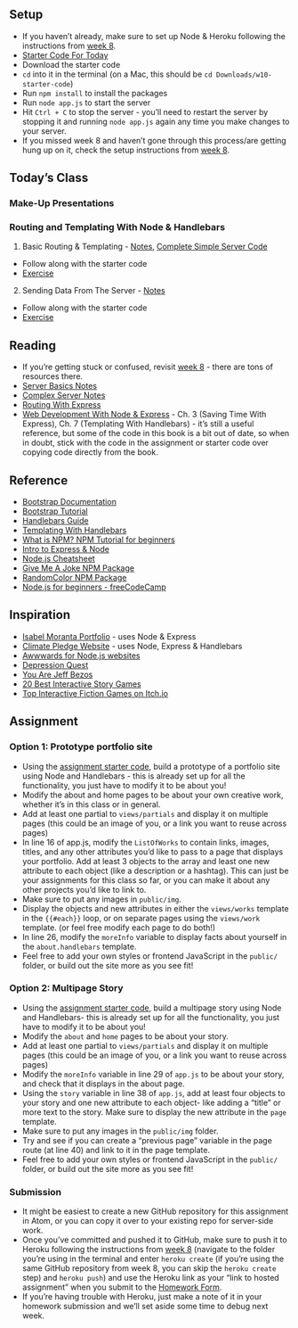 ## Setup

- If you haven’t already, make sure to set up Node & Heroku following the instructions from [week 8](../week8/).
- [Starter Code For Today](https://drive.google.com/file/d/1aKBWAuHGvv7TdECbt9vtgFe1Fp7XQ0eo/view?usp=sharing)
- Download the starter code
- `cd` into it in the terminal (on a Mac, this should be `cd Downloads/w10-starter-code`)
- Run `npm install` to install the packages
- Run `node app.js` to start the server
- Hit `Ctrl + C` to stop the server - you’ll need to restart the server by stopping it and running `node app.js` again any time you make changes to your server.
- If you missed week 8 and haven’t gone through this process/are getting hung up on it, check the setup instructions from [week 8](../week8).

## Today’s Class

### Make-Up Presentations

### Routing and Templating With Node & Handlebars

1. Basic Routing & Templating - [Notes](notes-basic.md), [Complete Simple Server Code](https://drive.google.com/file/d/1pBf8n40LiKMs4PUmOTA87xcJXltLVs9P/view?usp=sharing)
  - Follow along with the starter code
  - [Exercise](exercise-1.md)
2. Sending Data From The Server - [Notes](notes-server.md)
  - Follow along with the starter code
  - [Exercise](exercise-2.md)

## Reading
- If you’re getting stuck or confused, revisit [week 8](../week8/) - there are tons of resources there.
- [Server Basics Notes](notes-basic.md)
- [Complex Server Notes](notes-server.md)
- [Routing With Express](https://expressjs.com/en/guide/routing.html)
- [Web Development With Node & Express](https://drive.google.com/file/d/1ip-1kA9k3VzpIOL0gczB09umHAgw_r5a/view?usp=sharing) - Ch. 3 (Saving Time With Express), Ch. 7 (Templating With Handlebars) - it’s still a useful reference, but some of the code in this book is a bit out of date, so when in doubt, stick with the code in the assignment or starter code over copying code directly from the book.

## Reference
- [Bootstrap Documentation](https://getbootstrap.com/docs/3.4/css/#overview)
- [Bootstrap Tutorial](https://www.w3schools.com/bootstrap/default.asp)
- [Handlebars Guide](https://handlebarsjs.com/guide/)
- [Templating With Handlebars](https://css-tricks.com/lodge/learn-jquery/23-templating-handlebars/)
- [What is NPM? NPM Tutorial for beginners](https://www.freecodecamp.org/news/what-is-npm-a-node-package-manager-tutorial-for-beginners/)
- [Intro to Express & Node](https://developer.mozilla.org/en-US/docs/Learn/Server-side/Express_Nodejs/Introduction)
- [Node.js Cheatsheet](https://www.codecademy.com/learn/bapi-learn-express/modules/introduction-to-node-js/cheatsheet)
- [Give Me A Joke NPM Package](https://www.npmjs.com/package/give-me-a-joke)
- [RandomColor NPM Package](https://www.npmjs.com/package/randomcolor)
- [Node.js for beginners - freeCodeCamp](https://www.youtube.com/watch?v=RLtyhwFtXQA)

## Inspiration
- [Isabel Moranta Portfolio](https://isabelmoranta.com/) - uses Node & Express
- [Climate Pledge Website](https://www.theclimatepledge.com/) - uses Node, Express & Handlebars
- [Awwwards for Node.js websites](https://www.awwwards.com/websites/node-js/)
- [Depression Quest](http://www.depressionquest.com/dqfinal.html)
- [You Are Jeff Bezos](https://direkris.itch.io/you-are-jeff-bezos)
- [20 Best Interactive Story Games](https://www.pcmag.com/picks/the-20-best-interactive-story-games)
- [Top Interactive Fiction Games on Itch.io](https://itch.io/games/html5/tag-interactive-fiction)

## Assignment

### Option 1: Prototype portfolio site

- Using the [assignment starter code](https://drive.google.com/file/d/17iu29C0HHS05ZSJ_BelyLZ9SLEHM8RBx/view?usp=sharing), build a prototype of a portfolio site using Node and Handlebars - this is already set up for all the functionality, you just have to modify it to be about you!
- Modify the about and home pages to be about your own creative work, whether it’s in this class or in general.
- Add at least one partial to `views/partials` and display it on multiple pages (this could be an image of you, or a link you want to reuse across pages)
- In line 16 of app.js, modify the `ListOfWorks` to contain links, images, titles, and any other attributes you’d like to pass to a page that displays your portfolio. Add at least 3 objects to the array and least one new attribute to each object (like a description or a hashtag). This can just be your assignments for this class so far, or you can make it about any other projects you’d like to link to.
- Make sure to put any images in `public/img`.
- Display the objects and new attributes in either the `views/works` template in the `{{#each}}` loop, or on separate pages using the `views/work` template. (or feel free modify each page to do both!)
- In line 26, modify the `moreInfo` variable to display facts about yourself in the `about.handlebars` template.
- Feel free to add your own styles or frontend JavaScript in the `public/` folder, or build out the site more as you see fit!

### Option 2: Multipage Story 

- Using the [assignment starter code](https://drive.google.com/file/d/1089dew0OMGUwgSZvjq0X_yOzUfKIX80y/view?usp=sharing), build a multipage story using Node and Handlebars- this is already set up for all the functionality, you just have to modify it to be about you!
- Modify the `about` and `home` pages to be about your story.
- Add at least one partial to `views/partials` and display it on multiple pages (this could be an image of you, or a link you want to reuse across pages)
- Modify the `moreInfo` variable in line 29 of `app.js` to be about your story, and check that it displays in the about page.
- Using the `story` variable in line 38 of `app.js`, add at least four objects to your story and one new attribute to each object- like adding a “title” or more text to the story. Make sure to display the new attribute in the `page` template.
- Make sure to put any images in the `public/img` folder.
- Try and see if you can create a “previous page” variable in the page route (at line 40) and link to it in the page template.
- Feel free to add your own styles or frontend JavaScript in the `public/` folder, or build out the site more as you see fit!

### Submission

- It might be easiest to create a new GitHub repository for this assignment in Atom, or you can copy it over to your existing repo for server-side work. 
- Once you’ve committed and pushed it to GitHub, make sure to push it to Heroku following the instructions from [week 8](../week8) (navigate to the folder you’re using in the terminal and enter `heroku create` (if you’re using the same GitHub repository from week 8, you can skip the `heroku create` step) and `heroku push`) and use the Heroku link as your “link to hosted assignment” when you submit to the [Homework Form](https://forms.gle/DMcG64NvRdbSjsq57).
- If you’re having trouble with Heroku, just make a note of it in your homework submission and we’ll set aside some time to debug next week.
